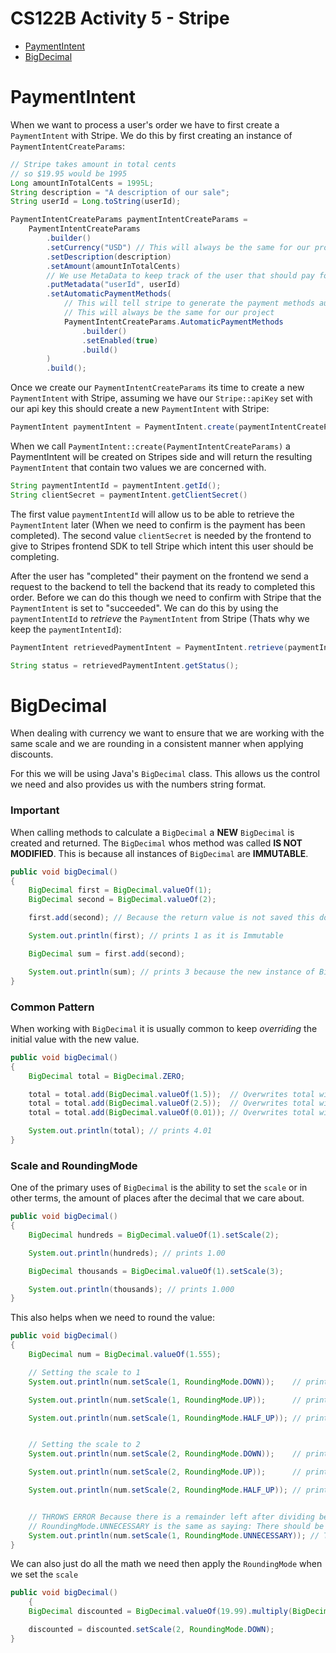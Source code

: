 # CS122B Activity 5 - Stripe

- [PaymentIntent](#paymentintent)
- [BigDecimal](#bigdecimal)

# PaymentIntent

When we want to process a user's order we have to first create a `PaymentIntent` with Stripe. We do this by first creating an instance of `PaymentIntentCreateParams`:

```java
// Stripe takes amount in total cents
// so $19.95 would be 1995
Long amountInTotalCents = 1995L; 
String description = "A description of our sale";
String userId = Long.toString(userId);

PaymentIntentCreateParams paymentIntentCreateParams =
    PaymentIntentCreateParams
        .builder()
        .setCurrency("USD") // This will always be the same for our project
        .setDescription(description)
        .setAmount(amountInTotalCents)
        // We use MetaData to keep track of the user that should pay for the order
        .putMetadata("userId", userId)
        .setAutomaticPaymentMethods(
            // This will tell stripe to generate the payment methods automatically
            // This will always be the same for our project
            PaymentIntentCreateParams.AutomaticPaymentMethods
                .builder()
                .setEnabled(true)
                .build()
        )
        .build();
```

Once we create our `PaymentIntentCreateParams` its time to create a new `PaymentIntent` with Stripe, assuming we have our `Stripe::apiKey` set with our api key this should create a new `PaymentIntent` with Stripe:

```java
PaymentIntent paymentIntent = PaymentIntent.create(paymentIntentCreateParams);
```

When we call `PaymentIntent::create(PaymentIntentCreateParams)` a PaymentIntent will be created on Stripes side and will return the resulting `PaymentIntent` that contain two values we are concerned with.

```java
String paymentIntentId = paymentIntent.getId();
String clientSecret = paymentIntent.getClientSecret()
```

The first value `paymentIntentId` will allow us to be able to retrieve the `PaymentIntent` later (When we need to confirm is the payment has been completed). The second value `clientSecret` is needed by the frontend to give to Stripes frontend SDK to tell Stripe which intent this user should be completing.

After the user has "completed" their payment on the frontend we send a request to the backend to tell the backend that its ready to completed this order. Before we can do this though we need to confirm with Stripe that the `PaymentIntent` is set to "succeeded". We can do this by using the `paymentIntentId` to *retrieve* the `PaymentIntent` from Stripe (Thats why we keep the `paymentIntentId`):

```java
PaymentIntent retrievedPaymentIntent = PaymentIntent.retrieve(paymentIntentId);

String status = retrievedPaymentIntent.getStatus();
```

# BigDecimal

When dealing with currency we want to ensure that we are working with the same scale and we are rounding in a consistent manner when applying discounts.

For this we will be using Java's `BigDecimal` class. This allows us the control we need and also provides us with the numbers string format.

### Important
When calling methods to calculate a `BigDecimal` a **NEW** `BigDecimal` is created and returned. The `BigDecimal` whos method was called **IS NOT MODIFIED**. This is because all instances of `BigDecimal` are **IMMUTABLE**.

```java
public void bigDecimal()
{
    BigDecimal first = BigDecimal.valueOf(1);
    BigDecimal second = BigDecimal.valueOf(2);

    first.add(second); // Because the return value is not saved this does nothing

    System.out.println(first); // prints 1 as it is Immutable

    BigDecimal sum = first.add(second); 

    System.out.println(sum); // prints 3 because the new instance of BigDecimal when calling .add() is saved to sum
}
```

### Common Pattern

When working with `BigDecimal` it is usually common to keep *overriding* the initial value with the new value.

```java
public void bigDecimal()
{
    BigDecimal total = BigDecimal.ZERO;

    total = total.add(BigDecimal.valueOf(1.5));  // Overwrites total with the new value
    total = total.add(BigDecimal.valueOf(2.5));  // Overwrites total with the new value
    total = total.add(BigDecimal.valueOf(0.01)); // Overwrites total with the new value

    System.out.println(total); // prints 4.01
}
```

### Scale and RoundingMode

One of the primary uses of `BigDecimal` is the ability to set the `scale` or in other terms, the amount of places after the decimal that we care about.

```java
public void bigDecimal()
{
    BigDecimal hundreds = BigDecimal.valueOf(1).setScale(2);

    System.out.println(hundreds); // prints 1.00

    BigDecimal thousands = BigDecimal.valueOf(1).setScale(3);

    System.out.println(thousands); // prints 1.000
}
```

This also helps when we need to round the value:

```java
public void bigDecimal()
{
    BigDecimal num = BigDecimal.valueOf(1.555);

    // Setting the scale to 1
    System.out.println(num.setScale(1, RoundingMode.DOWN));    // prints 1.5

    System.out.println(num.setScale(1, RoundingMode.UP));      // prints 1.6

    System.out.println(num.setScale(1, RoundingMode.HALF_UP)); // prints 1.6


    // Setting the scale to 2
    System.out.println(num.setScale(2, RoundingMode.DOWN));    // prints 1.55

    System.out.println(num.setScale(2, RoundingMode.UP));      // prints 1.56

    System.out.println(num.setScale(2, RoundingMode.HALF_UP)); // prints 1.56


    // THROWS ERROR Because there is a remainder left after dividing because
    // RoundingMode.UNNECESSARY is the same as saying: There should be no remainder
    System.out.println(num.setScale(1, RoundingMode.UNNECESSARY)); // Throws Error
}
```

We can also just do all the math we need then apply the `RoundingMode` when we set the `scale`

```java
public void bigDecimal()
    {
    BigDecimal discounted = BigDecimal.valueOf(19.99).multiply(BigDecimal.valueOf(0.85)); 

    discounted = discounted.setScale(2, RoundingMode.DOWN);
}
```
  
